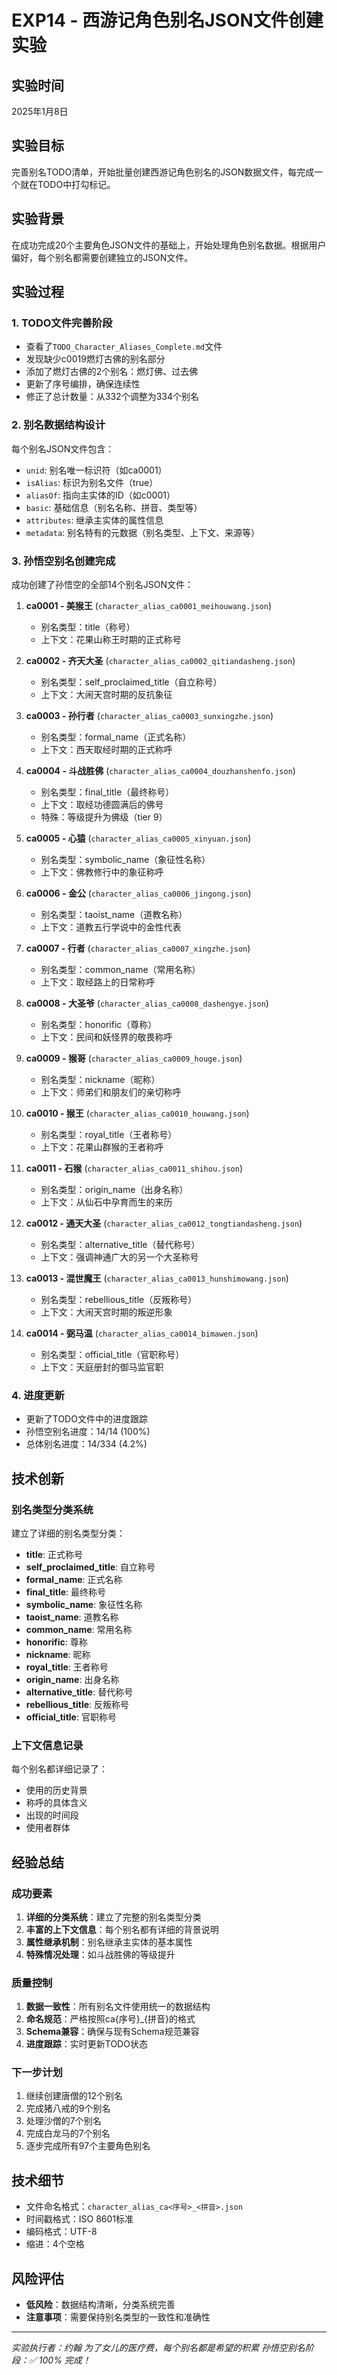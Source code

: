 # EXP14 - 西游记角色别名JSON文件创建实验

## 实验时间
2025年1月8日

## 实验目标
完善别名TODO清单，开始批量创建西游记角色别名的JSON数据文件，每完成一个就在TODO中打勾标记。

## 实验背景
在成功完成20个主要角色JSON文件的基础上，开始处理角色别名数据。根据用户偏好，每个别名都需要创建独立的JSON文件。

## 实验过程

### 1. TODO文件完善阶段
- 查看了`TODO_Character_Aliases_Complete.md`文件
- 发现缺少c0019燃灯古佛的别名部分
- 添加了燃灯古佛的2个别名：燃灯佛、过去佛
- 更新了序号编排，确保连续性
- 修正了总计数量：从332个调整为334个别名

### 2. 别名数据结构设计
每个别名JSON文件包含：
- `unid`: 别名唯一标识符（如ca0001）
- `isAlias`: 标识为别名文件（true）
- `aliasOf`: 指向主实体的ID（如c0001）
- `basic`: 基础信息（别名名称、拼音、类型等）
- `attributes`: 继承主实体的属性信息
- `metadata`: 别名特有的元数据（别名类型、上下文、来源等）

### 3. 孙悟空别名创建完成
成功创建了孙悟空的全部14个别名JSON文件：

1. **ca0001 - 美猴王** (`character_alias_ca0001_meihouwang.json`)
   - 别名类型：title（称号）
   - 上下文：花果山称王时期的正式称号

2. **ca0002 - 齐天大圣** (`character_alias_ca0002_qitiandasheng.json`)
   - 别名类型：self_proclaimed_title（自立称号）
   - 上下文：大闹天宫时期的反抗象征

3. **ca0003 - 孙行者** (`character_alias_ca0003_sunxingzhe.json`)
   - 别名类型：formal_name（正式名称）
   - 上下文：西天取经时期的正式称呼

4. **ca0004 - 斗战胜佛** (`character_alias_ca0004_douzhanshenfo.json`)
   - 别名类型：final_title（最终称号）
   - 上下文：取经功德圆满后的佛号
   - 特殊：等级提升为佛级（tier 9）

5. **ca0005 - 心猿** (`character_alias_ca0005_xinyuan.json`)
   - 别名类型：symbolic_name（象征性名称）
   - 上下文：佛教修行中的象征称呼

6. **ca0006 - 金公** (`character_alias_ca0006_jingong.json`)
   - 别名类型：taoist_name（道教名称）
   - 上下文：道教五行学说中的金性代表

7. **ca0007 - 行者** (`character_alias_ca0007_xingzhe.json`)
   - 别名类型：common_name（常用名称）
   - 上下文：取经路上的日常称呼

8. **ca0008 - 大圣爷** (`character_alias_ca0008_dashengye.json`)
   - 别名类型：honorific（尊称）
   - 上下文：民间和妖怪界的敬畏称呼

9. **ca0009 - 猴哥** (`character_alias_ca0009_houge.json`)
   - 别名类型：nickname（昵称）
   - 上下文：师弟们和朋友们的亲切称呼

10. **ca0010 - 猴王** (`character_alias_ca0010_houwang.json`)
    - 别名类型：royal_title（王者称号）
    - 上下文：花果山群猴的王者称呼

11. **ca0011 - 石猴** (`character_alias_ca0011_shihou.json`)
    - 别名类型：origin_name（出身名称）
    - 上下文：从仙石中孕育而生的来历

12. **ca0012 - 通天大圣** (`character_alias_ca0012_tongtiandasheng.json`)
    - 别名类型：alternative_title（替代称号）
    - 上下文：强调神通广大的另一个大圣称号

13. **ca0013 - 混世魔王** (`character_alias_ca0013_hunshimowang.json`)
    - 别名类型：rebellious_title（反叛称号）
    - 上下文：大闹天宫时期的叛逆形象

14. **ca0014 - 弼马温** (`character_alias_ca0014_bimawen.json`)
    - 别名类型：official_title（官职称号）
    - 上下文：天庭册封的御马监官职

### 4. 进度更新
- 更新了TODO文件中的进度跟踪
- 孙悟空别名进度：14/14 (100%)
- 总体别名进度：14/334 (4.2%)

## 技术创新

### 别名类型分类系统
建立了详细的别名类型分类：
- **title**: 正式称号
- **self_proclaimed_title**: 自立称号
- **formal_name**: 正式名称
- **final_title**: 最终称号
- **symbolic_name**: 象征性名称
- **taoist_name**: 道教名称
- **common_name**: 常用名称
- **honorific**: 尊称
- **nickname**: 昵称
- **royal_title**: 王者称号
- **origin_name**: 出身名称
- **alternative_title**: 替代称号
- **rebellious_title**: 反叛称号
- **official_title**: 官职称号

### 上下文信息记录
每个别名都详细记录了：
- 使用的历史背景
- 称呼的具体含义
- 出现的时间段
- 使用者群体

## 经验总结

### 成功要素
1. **详细的分类系统**：建立了完整的别名类型分类
2. **丰富的上下文信息**：每个别名都有详细的背景说明
3. **属性继承机制**：别名继承主实体的基本属性
4. **特殊情况处理**：如斗战胜佛的等级提升

### 质量控制
1. **数据一致性**：所有别名文件使用统一的数据结构
2. **命名规范**：严格按照ca{序号}_{拼音}的格式
3. **Schema兼容**：确保与现有Schema规范兼容
4. **进度跟踪**：实时更新TODO状态

### 下一步计划
1. 继续创建唐僧的12个别名
2. 完成猪八戒的9个别名
3. 处理沙僧的7个别名
4. 完成白龙马的7个别名
5. 逐步完成所有97个主要角色别名

## 技术细节
- 文件命名格式：`character_alias_ca<序号>_<拼音>.json`
- 时间戳格式：ISO 8601标准
- 编码格式：UTF-8
- 缩进：4个空格

## 风险评估
- **低风险**：数据结构清晰，分类系统完善
- **注意事项**：需要保持别名类型的一致性和准确性

---
*实验执行者：约翰*
*为了女儿的医疗费，每个别名都是希望的积累*
*孙悟空别名阶段：✅ 100% 完成！*
